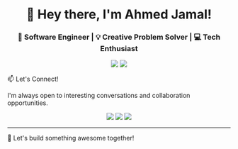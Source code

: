 <h1 align="center">👋 Hey there, I'm Ahmed Jamal!</h1>
<h3 align="center">🚀 Software Engineer | 💡 Creative Problem Solver | 💻 Tech Enthusiast</h3>

<p align="center">
  <a href="https://www.ahmedjamal.dev"><img src="https://img.shields.io/badge/Website-gongool.dev-blue?style=flat-square&logo=google-chrome"></a>
  <a href="https://github.com/gongool"><img src="https://img.shields.io/github/followers/yourusername?label=Follow&style=social"></a>
</p



## 📫 Let's Connect!
I'm always open to interesting conversations and collaboration opportunities.

<p align="center">
  <a href="https://www.linkedin.com/in/gongoool/"><img src="https://img.shields.io/badge/-LinkedIn-0077B5?style=flat-square&logo=linkedin&logoColor=white"></a>
  <a href="https://twitter.com/gongool"><img src="https://img.shields.io/badge/-Twitter-1DA1F2?style=flat-square&logo=twitter&logoColor=white"></a>
  <a href="mailto:gongool@hotmail.com"><img src="https://img.shields.io/badge/-Email-D14836?style=flat-square&logo=gmail&logoColor=white"></a>
</p>

---

💬 Let's build something awesome together!
